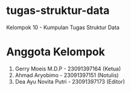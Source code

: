 # tugas-struktur-data
Kelompok 10 - Kumpulan Tugas Struktur Data

# Anggota Kelompok
1. Gerry Moeis M.D.P - 23091397164 (Ketua)
2. Ahmad Aryobimo - 23091397151 (Notulis)
3. Dea Ayu Novita Putri - 23091397173 (Editor)
